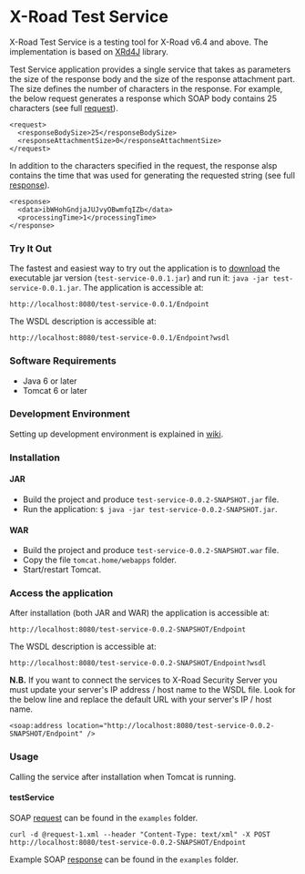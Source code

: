 # X-Road Test Service

X-Road Test Service is a testing tool for X-Road v6.4 and above. The implementation is based on [XRd4J](https://github.com/petkivim/xrd4j) library. 

Test Service application provides a single service that takes as parameters the size of the response body and the size of the response attachment part. The size defines the number of characters in the response. For example, the below request generates a response which SOAP body contains 25 characters (see full [request](https://github.com/petkivim/x-road-test-service/blob/master/examples/request-1.xml)).

```
<request>
  <responseBodySize>25</responseBodySize>
  <responseAttachmentSize>0</responseAttachmentSize>
</request>
```

In addition to the characters specified in the request, the response alsp contains the time that was used for generating the requested string  (see full [response](https://github.com/petkivim/x-road-test-service/blob/master/examples/response-1.xml)).

```
<response>
  <data>ibWHohGndjaJUJvyOBwmfqIZb</data>
  <processingTime>1</processingTime>
</response>
```

### Try It Out

The fastest and easiest way to try out the application is to [download](https://github.com/petkivim/x-road-test-service/releases/download/v0.0.1/test-service-0.0.1.jar) the executable jar version (```test-service-0.0.1.jar```) and run it: ```java -jar test-service-0.0.1.jar```. The application is accessible at:

```
http://localhost:8080/test-service-0.0.1/Endpoint
```

The WSDL description is accessible at:

```
http://localhost:8080/test-service-0.0.1/Endpoint?wsdl
```

### Software Requirements

* Java 6 or later
* Tomcat 6 or later

### Development Environment

Setting up development environment is explained in [wiki](https://github.com/petkivim/x-road-test-service/wiki/Setting-up-Development-Environment).

### Installation

#### JAR

* Build the project and produce ```test-service-0.0.2-SNAPSHOT.jar``` file.
* Run the application: ```$ java -jar test-service-0.0.2-SNAPSHOT.jar```.

#### WAR

* Build the project and produce ```test-service-0.0.2-SNAPSHOT.war``` file.
* Copy the file ```tomcat.home/webapps``` folder.
* Start/restart Tomcat.

### Access the application

After installation (both JAR and WAR) the application is accessible at:

```
http://localhost:8080/test-service-0.0.2-SNAPSHOT/Endpoint
```

The WSDL description is accessible at:

```
http://localhost:8080/test-service-0.0.2-SNAPSHOT/Endpoint?wsdl
```

**N.B.** If you want to connect the services to X-Road Security Server you must update your server's IP address / host name to the WSDL file. Look for the below line and replace the default URL with your server's IP / host name.

```
<soap:address location="http://localhost:8080/test-service-0.0.2-SNAPSHOT/Endpoint" />
```

### Usage

Calling the service after installation when Tomcat is running.

#### testService

SOAP [request](https://github.com/petkivim/x-road-test-service/blob/master/examples/request-1.xml) can be found in the ```examples``` folder.

```
curl -d @request-1.xml --header "Content-Type: text/xml" -X POST http://localhost:8080/test-service-0.0.2-SNAPSHOT/Endpoint
```

Example SOAP [response](https://github.com/petkivim/x-road-test-service/blob/master/examples/response-1.xml) can be found in the ```examples``` folder.
